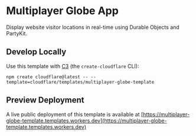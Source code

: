 # Multiplayer Globe App

Display website visitor locations in real-time using Durable Objects and PartyKit.

## Develop Locally

Use this template with [C3](https://developers.cloudflare.com/pages/get-started/c3/) (the `create-cloudflare` CLI):

```
npm create cloudflare@latest -- --template=cloudflare/templates/multiplayer-globe-template
```

## Preview Deployment

A live public deployment of this template is available at [https://multiplayer-globe-template.templates.workers.dev](https://multiplayer-globe-template.templates.workers.dev)
